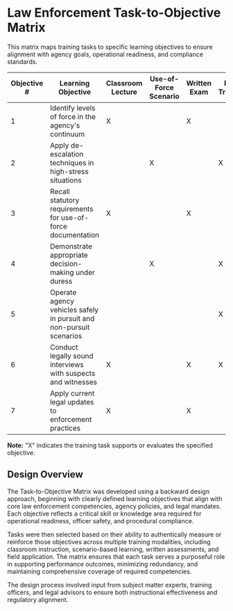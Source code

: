 # Law Enforcement Task-to-Objective Matrix

This matrix maps training tasks to specific learning objectives to ensure alignment with agency goals, operational readiness, and compliance standards.

| Objective # | Learning Objective                                                                 | Classroom Lecture | Use-of-Force Scenario | Written Exam | Field Training |
|-------------|-------------------------------------------------------------------------------------|-------------------|------------------------|--------------|----------------|
| 1           | Identify levels of force in the agency's continuum                                 | X                 |                        | X            |                |
| 2           | Apply de-escalation techniques in high-stress situations                           |                   | X                      |              | X              |
| 3           | Recall statutory requirements for use-of-force documentation                       | X                 |                        | X            |                |
| 4           | Demonstrate appropriate decision-making under duress                               |                   | X                      |              | X              |
| 5           | Operate agency vehicles safely in pursuit and non-pursuit scenarios                |                   |                        |              | X              |
| 6           | Conduct legally sound interviews with suspects and witnesses                       | X                 |                        | X            | X              |
| 7           | Apply current legal updates to enforcement practices                               | X                 |                        | X            |                |

**Note:** "X" indicates the training task supports or evaluates the specified objective.

## Design Overview

The Task-to-Objective Matrix was developed using a backward design approach, beginning with clearly defined learning objectives that align with core law enforcement competencies, agency policies, and legal mandates. Each objective reflects a critical skill or knowledge area required for operational readiness, officer safety, and procedural compliance.

Tasks were then selected based on their ability to authentically measure or reinforce those objectives across multiple training modalities, including classroom instruction, scenario-based learning, written assessments, and field application. The matrix ensures that each task serves a purposeful role in supporting performance outcomes, minimizing redundancy, and maintaining comprehensive coverage of required competencies.

The design process involved input from subject matter experts, training officers, and legal advisors to ensure both instructional effectiveness and regulatory alignment.
